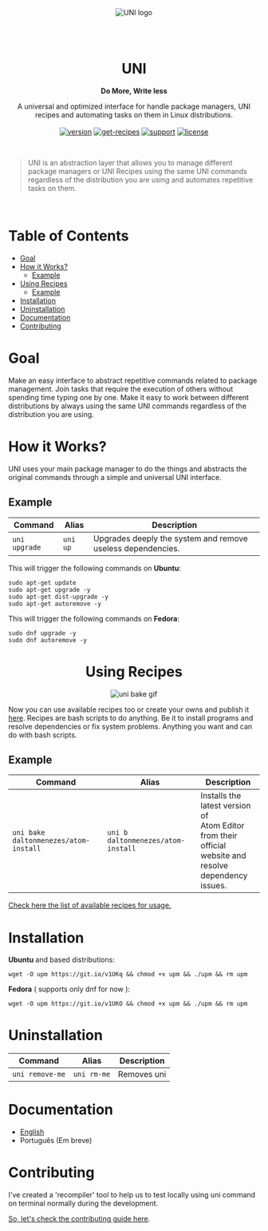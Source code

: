 <p align="center">
<br/><br/>
<img src="https://avatars1.githubusercontent.com/u/24256542?v=3&s=200" alt="UNI logo"/>
</p>

<br/><br/>

<h1 align="center">UNI</h1>
<p align="center"><b>Do More, Write less</b></p>
<p align="center">
A universal and optimized interface for handle package managers, UNI recipes and automating tasks on them in Linux distributions.<br/><br/>
<a href="#"><img src="https://img.shields.io/badge/uni-v0.5.0-blue.svg" alt="version"/></a>
<a href="https://github.com/uni-linux/recipes"><img src="https://img.shields.io/badge/get-recipes%20for%20uni-orange.svg" alt="get-recipes"/></a>
<a href="#"><img src="https://img.shields.io/badge/support-%20apt%20%7C%20dnf%20-lightgrey.svg" alt="support"/></a>
<a href="https://github.com/daltonmenezes/uni/blob/master/LICENSE"><img src="https://img.shields.io/github/license/mashape/apistatus.svg" alt="license"/></a>
</p>

<br/>

> UNI is an abstraction layer that allows you to manage different package managers or UNI Recipes using the same UNI commands regardless of the distribution you are using and automates repetitive tasks on them.

<br/>

# Table of Contents

- [Goal](#goal)
- [How it Works?](#how-it-works)
  - [Example](#example)
- [Using Recipes](#using-recipes)
  - [Example](#example-1)
- [Installation](#installation)
- [Uninstallation](#uninstallation)
- [Documentation](#documentation)
- [Contributing](#contributing)

# Goal

Make an easy interface to abstract repetitive commands related to package management. Join tasks that require the execution of others without spending time typing one by one. Make it easy to work between different distributions by always using the same UNI commands regardless of the distribution you are using.

# How it Works?

UNI uses your main package manager to do the things and abstracts the original commands through a simple and universal UNI interface.

## Example

| Command | Alias | Description |
| --- | --- | --- |
| `uni upgrade` | `uni up`  | Upgrades deeply the system and remove useless dependencies. |

This will trigger the following commands on **Ubuntu**:
```shell
sudo apt-get update
sudo apt-get upgrade -y
sudo apt-get dist-upgrade -y
sudo apt-get autoremove -y
```
This will trigger the following commands on **Fedora**:
```shell
sudo dnf upgrade -y
sudo dnf autoremove -y
```
<h1 align="center">Using Recipes</h1>
<p align="center">
<img src="http://i.giphy.com/lQ0laoBYhkxq0.gif" alt="uni bake gif"/>
</p>

Now you can use available recipes too or create your owns and publish it [here](https://github.com/uni-linux/recipes). Recipes are bash scripts to do anything. Be it to install programs and resolve dependencies or fix system problems. Anything you want and can do with bash scripts.

## Example

| Command | Alias | Description |
| --- | --- | --- |
| `uni bake daltonmenezes/atom-install` | `uni b daltonmenezes/atom-install`  | Installs the latest version of<br/>Atom Editor from their<br/>official website and resolve<br/>dependency issues. |

[Check here the list of available recipes for usage.](https://github.com/uni-linux/recipes)

# Installation

**Ubuntu** and based distributions:
```shell
wget -O upm https://git.io/v1UKq && chmod +x upm && ./upm && rm upm
```
**Fedora** ( supports only dnf for now ):
```shell
wget -O upm https://git.io/v1UKO && chmod +x upm && ./upm && rm upm
```
# Uninstallation

| Command | Alias | Description |
| --- | --- | --- |
| `uni remove-me` | `uni rm-me` | Removes uni |

# Documentation

- [English](https://github.com/daltonmenezes/uni/blob/master/docs/en/API.md)
- Português (Em breve)

# Contributing

I've created a 'recompiler' tool to help us to test locally using uni command on terminal normally during the development.

[So, let's check the contributing guide here](https://github.com/daltonmenezes/uni/blob/master/docs/en/CONTRIBUTING.md).
